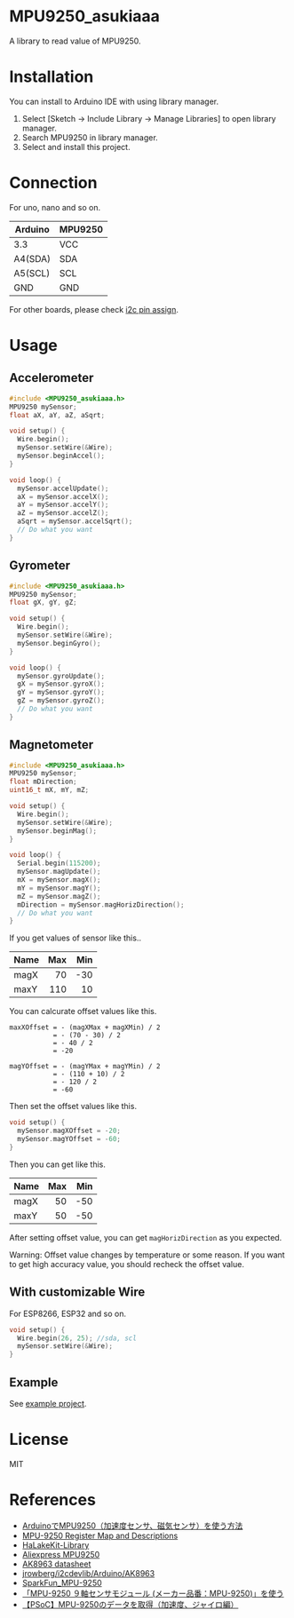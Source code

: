 # MPU9250_asukiaaa
A library to read value of MPU9250.

# Installation
You can install to Arduino IDE with using library manager.

1. Select [Sketch -> Include Library -> Manage Libraries] to open library manager.
2. Search MPU9250 in library manager.
3. Select and install this project.

# Connection
For uno, nano and so on.

| Arduino | MPU9250 |
|---------|---------|
| 3.3     | VCC     |
| A4(SDA) | SDA     |
| A5(SCL) | SCL     |
| GND     | GND     |

For other boards, please check [i2c pin assign](https://www.arduino.cc/en/Reference/Wire).

# Usage

## Accelerometer
```c
#include <MPU9250_asukiaaa.h>
MPU9250 mySensor;
float aX, aY, aZ, aSqrt;

void setup() {
  Wire.begin();
  mySensor.setWire(&Wire);
  mySensor.beginAccel();
}

void loop() {
  mySensor.accelUpdate();
  aX = mySensor.accelX();
  aY = mySensor.accelY();
  aZ = mySensor.accelZ();
  aSqrt = mySensor.accelSqrt();
  // Do what you want
}
```

## Gyrometer
```c
#include <MPU9250_asukiaaa.h>
MPU9250 mySensor;
float gX, gY, gZ;

void setup() {
  Wire.begin();
  mySensor.setWire(&Wire);
  mySensor.beginGyro();
}

void loop() {
  mySensor.gyroUpdate();
  gX = mySensor.gyroX();
  gY = mySensor.gyroY();
  gZ = mySensor.gyroZ();
  // Do what you want
}
```

## Magnetometer
```c
#include <MPU9250_asukiaaa.h>
MPU9250 mySensor;
float mDirection;
uint16_t mX, mY, mZ;

void setup() {
  Wire.begin();
  mySensor.setWire(&Wire);
  mySensor.beginMag();
}

void loop() {
  Serial.begin(115200);
  mySensor.magUpdate();
  mX = mySensor.magX();
  mY = mySensor.magY();
  mZ = mySensor.magZ();
  mDirection = mySensor.magHorizDirection();
  // Do what you want
}
```

If you get values of sensor like this..

Name | Max | Min
-----|----:|----:
magX |  70 | -30
maxY | 110 |  10

You can calcurate offset values like this.

```
maxXOffset = - (magXMax + magXMin) / 2
           = - (70 - 30) / 2
           = - 40 / 2
           = -20
```

```
magYOffset = - (magYMax + magYMin) / 2
           = - (110 + 10) / 2
           = - 120 / 2
           = -60
```

Then set the offset values like this.

```c
void setup() {
  mySensor.magXOffset = -20;
  mySensor.magYOffset = -60;
}
```

Then you can get like this.

Name | Max | Min
-----|----:|----:
magX |  50 | -50
maxY |  50 | -50

After setting offset value, you can get `magHorizDirection` as you expected.

Warning: Offset value changes by temperature or some reason. If you want to get high accuracy value, you should recheck the offset value.

## With customizable Wire
For ESP8266, ESP32 and so on.

```c
void setup() {
  Wire.begin(26, 25); //sda, scl
  mySensor.setWire(&Wire);
}
```

## Example
See [example project](https://github.com/asukiaaa/MPU9250_asukiaaa/blob/master/examples/GetData/GetData.ino).

# License
MIT

# References
- [ArduinoでMPU9250（加速度センサ、磁気センサ）を使う方法](http://asukiaaa.blogspot.jp/2017/07/arduinompu9250.html)
- [MPU-9250 Register Map and Descriptions](https://cdn.sparkfun.com/assets/learn_tutorials/5/5/0/MPU-9250-Register-Map.pdf)
- [HaLakeKit-Library](https://github.com/nyampass/HaLakeKit-Library)
- [Aliexpress MPU9250](https://www.aliexpress.com/wholesale?catId=0&initiative_id=AS_20170706234529&SearchText=MPU9250)
- [AK8963 datasheet](https://strawberry-linux.com/pub/AK8963.pdf)
- [jrowberg/i2cdevlib/Arduino/AK8963](https://github.com/jrowberg/i2cdevlib/tree/master/Arduino/AK8963)
- [SparkFun_MPU-9250](https://github.com/sparkfun/SparkFun_MPU-9250_Breakout_Arduino_Library/blob/master/src/MPU9250.cpp)
- [「MPU-9250 ９軸センサモジュール (メーカー品番：MPU-9250)」を使う](https://qiita.com/boyaki_machine/items/915f7730c737f2a5cc79)
- [【PSoC】MPU-9250のデータを取得（加速度、ジャイロ編）](http://amamitokachi.com/2017/04/12/post-71/)
